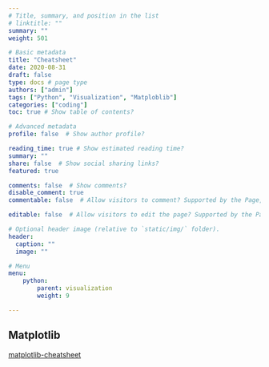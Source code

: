 ```yaml
---
# Title, summary, and position in the list
# linktitle: ""
summary: ""
weight: 501

# Basic metadata
title: "Cheatsheet"
date: 2020-08-31
draft: false
type: docs # page type
authors: ["admin"]
tags: ["Python", "Visualization", "Matploblib"]
categories: ["coding"]
toc: true # Show table of contents?

# Advanced metadata
profile: false  # Show author profile?

reading_time: true # Show estimated reading time?
summary: ""
share: false  # Show social sharing links?
featured: true

comments: false  # Show comments?
disable_comment: true
commentable: false  # Allow visitors to comment? Supported by the Page, Post, and Docs content types.

editable: false  # Allow visitors to edit the page? Supported by the Page, Post, and Docs content types.

# Optional header image (relative to `static/img/` folder).
header:
  caption: ""
  image: ""

# Menu
menu: 
    python:
        parent: visualization
        weight: 9

---
```




## Matplotlib

[matplotlib-cheatsheet](https://github.com/rougier/matplotlib-cheatsheet)

